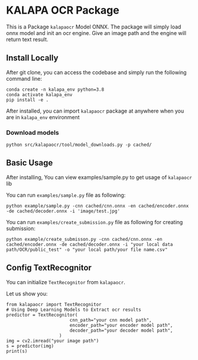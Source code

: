 # KALAPA OCR Package

This is a Package ```kalapaocr``` Model ONNX. The package will simply load onnx model and init an ocr engine. Give an image path and the engine will return text result.

## Install Locally

After git clone, you can access the codebase and simply run the following command line:

```
conda create -n kalapa_env python=3.8
conda activate kalapa_env
pip install -e .
```

After installed, you can import ```kalapaocr``` package at anywhere when you are in ```kalapa_env``` environment

### Download models
```
python src/kalapaocr/tool/model_downloads.py -p cached/
```
## Basic Usage

After installing, You can view examples/sample.py to get usage of ```kalapaocr``` lib

You can run ```examples/sample.py``` file as following:

```
python example/sample.py -cnn cached/cnn.onnx -en cached/encoder.onnx -de cached/decoder.onnx -i 'image/test.jpg'
```

You can run ```examples/create_submission.py``` file as following for creating submission:

```
python example/create_submisson.py -cnn cached/cnn.onnx -en cached/encoder.onnx -de cached/decoder.onnx -i "your local data path/OCR/public_test" -o "your local path/your file name.csv"
```

## Config TextRecognitor

You can initialize ```TextRecognitor``` from ```kalapaocr```.

Let us show you:
```
from kalapaocr import TextRecognitor
# Using Deep Learning Models to Extract ocr results
predictor = TextRecognitor(
                        cnn_path="your cnn model path",
                        encoder_path="your encoder model path",
                        decoder_path="your decoder model path",
                    )
img = cv2.imread("your image path")
s = predictor(img)
print(s)
```
